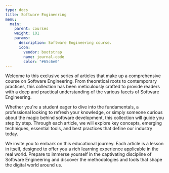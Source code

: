 ```yaml
---
type: docs
title: Software Engineering
menu:
  main:
    parent: courses
    weight: 101
    params:
      description: Software Engineering course.
      icon:
        vendor: bootstrap
        name: journal-code
        color: "#65c6e0"
---
```


Welcome to this exclusive series of articles that make up a comprehensive course on Software Engineering. From theoretical roots to contemporary practices, this collection has been meticulously crafted to provide readers with a deep and practical understanding of the various facets of Software Engineering.

Whether you're a student eager to dive into the fundamentals, a professional looking to refresh your knowledge, or simply someone curious about the magic behind software development, this collection will guide you step by step. Through each article, we will explore key concepts, emerging techniques, essential tools, and best practices that define our industry today.

We invite you to embark on this educational journey. Each article is a lesson in itself, designed to offer you a rich learning experience applicable in the real world. Prepare to immerse yourself in the captivating discipline of Software Engineering and discover the methodologies and tools that shape the digital world around us.
